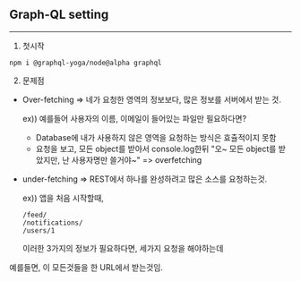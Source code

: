 ## Graph-QL setting

---

1. 첫시작

```
npm i @graphql-yoga/node@alpha graphql
```

2. 문제점

- Over-fetching => 네가 요청한 영역의 정보보다, 많은 정보를 서버에서 받는 것.

  ex)) 예를들어 사용자의 이름, 이메일이 들어있는 파일만 필요하다면?

  - Database에 내가 사용하지 않은 영역을
    요청하는 방식은 효츌적이지 못함
  - 요청을 보고, 모든 object를 받아서 console.log한뒤 "오~ 모든 object를 받았지만, 난 사용자명만 쓸거야~" => overfetching

- under-fetching => REST에서 하나를 완성하려고 많은 소스를 요청하는것.

  ex)) 앱을 처음 시작할때,

  ```
  /feed/
  /notifications/
  /users/1
  ```

  이러한 3가지의 정보가 필요하다면,
  세가지 요청을 해야하는데

예를들면, 이 모든것들을 한 URL에서 받는것임.
